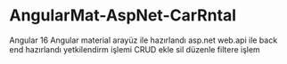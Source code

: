 # AngularMat-AspNet-CarRntal
Angular 16 Angular material arayüz ile hazırlandı 
asp.net web.api ile back end hazırlandı
yetkilendirm işlemi CRUD ekle sil düzenle filtere işlem 
